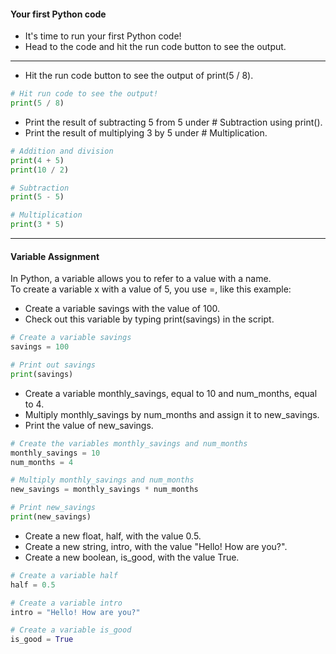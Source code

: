 #### Your first Python code
* It's time to run your first Python code!
* Head to the code and hit the run code button to see the output.

---

* Hit the run code button to see the output of print(5 / 8).
```python
# Hit run code to see the output!
print(5 / 8)
```  

* Print the result of subtracting 5 from 5 under # Subtraction using print().
* Print the result of multiplying 3 by 5 under # Multiplication.
```python
# Addition and division
print(4 + 5)
print(10 / 2)

# Subtraction
print(5 - 5)

# Multiplication
print(3 * 5)
```
---
#### Variable Assignment
In Python, a variable allows you to refer to a value with a name.   
To create a variable x with a value of 5, you use =, like this example:

* Create a variable savings with the value of 100.
* Check out this variable by typing print(savings) in the script.
```python
# Create a variable savings
savings = 100

# Print out savings
print(savings)
```
* Create a variable monthly_savings, equal to 10 and num_months, equal to 4.
* Multiply monthly_savings by num_months and assign it to new_savings.
* Print the value of new_savings.
```python
# Create the variables monthly_savings and num_months
monthly_savings = 10
num_months = 4

# Multiply monthly_savings and num_months
new_savings = monthly_savings * num_months

# Print new_savings
print(new_savings)
```

* Create a new float, half, with the value 0.5.
* Create a new string, intro, with the value "Hello! How are you?".
* Create a new boolean, is_good, with the value True.
```python
# Create a variable half
half = 0.5

# Create a variable intro
intro = "Hello! How are you?"

# Create a variable is_good
is_good = True
```


